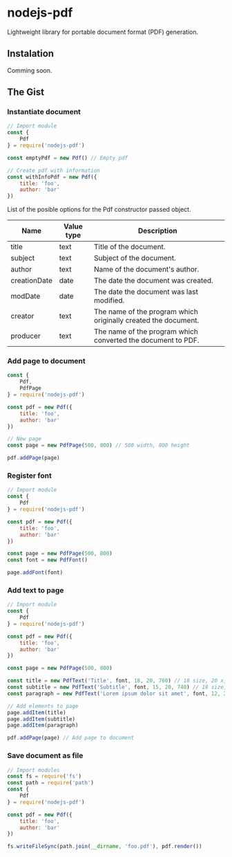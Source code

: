 # nodejs-pdf

Lightweight library for portable document format (PDF) generation.

## Instalation

Comming soon.

## The Gist

### Instantiate document

```javascript
// Import module
const {
    Pdf
} = require('nodejs-pdf')

const emptyPdf = new Pdf() // Empty pdf

// Create pdf with information
const withInfoPdf = new Pdf({
    title: 'foo',
    author: 'bar'
})
```

List of the posible options for the Pdf constructor passed object.

Name |Value type |Description
--- |--- |---
title |text |Title of the document.
subject |text |Subject of the document.
author |text |Name of the document's author.
creationDate |date |The date the document was created.
modDate |date |The date the document was last modified.
creator |text |The name of the program which originally created the document.
producer |text |The name of the program which converted the document to PDF.

### Add page to document

```javascript
const {
    Pdf,
    PdfPage
} = require('nodejs-pdf')

const pdf = new Pdf({
    title: 'foo',
    author: 'bar'
})

// New page
const page = new PdfPage(500, 800) // 500 width, 800 height

pdf.addPage(page)
```

### Register font

```javascript
// Import module
const {
    Pdf
} = require('nodejs-pdf')

const pdf = new Pdf({
    title: 'foo',
    author: 'bar'
})

const page = new PdfPage(500, 800)
const font = new PdfFont()

page.addFont(font)
```

### Add text to page

```javascript
// Import module
const {
    Pdf
} = require('nodejs-pdf')

const pdf = new Pdf({
    title: 'foo',
    author: 'bar'
})

const page = new PdfPage(500, 800)

const title = new PdfText('Title', font, 18, 20, 760) // 18 size, 20 x, 760 y
const subtitle = new PdfText('Subtitle', font, 15, 20, 740) // 18 size, 20 x, 760 y
const paragraph = new PdfText('Lorem ipsum dolor sit amet', font, 12, 20, 720) // 18 size, 20 x, 760 y

// Add elements to page
page.addItem(title)
page.addItem(subtitle)
page.addItem(paragraph)

pdf.addPage(page) // Add page to document
```

### Save document as file

```javascript
// Import modules
const fs = require('fs')
const path = require('path')
const {
    Pdf
} = require('nodejs-pdf')

const pdf = new Pdf({
    title: 'foo',
    author: 'bar'
})

fs.writeFileSync(path.join(__dirname, 'foo.pdf'), pdf.render())
```